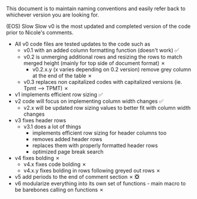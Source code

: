 This document is to maintain naming conventions and easily refer back to whichever version you are looking for.

(EOS) Slow Slow v0 is the most updated and completed version of the code prior to Nicole's comments.
  - All v0 code files are tested updates to the code such as
      - v0.1 with an added column formatting function (doesn't work) :white_check_mark:
      - v0.2 is unmerging additional rows and resizing the rows to match merged height (mainly for top side of document format) &cross;
        - v0.2.x.y (x varies depending on 0.2 version) remove grey column at the end of the table &cross;
      - v0.3 replaces non capitalized codes with capitalized versions (ie. Tpmt --> TPMT) &cross;
  - v1 implements efficient row sizing :white_check_mark:
  - v2 code will focus on implementing column width changes :white_check_mark:
      - v2.x will be updated row sizing values to better fit with column width changes
  - v3 fixes header rows
      - v3.1 does a lot of things
        - implements efficient row sizing for header columns too
        - removes added header rows
        - replaces them with properly formatted header rows
        - optimized page break search
  - v4 fixes bolding &cross;
      - v4.x fixes code bolding &cross;
      - v4.x.y fixes bolding in rows following greyed out rows &cross;
  - v5 add periods to the end of comment section &cross; ❎
  - v6 modularize everything into its own set of functions - main macro to be barebones calling on functions &cross;
